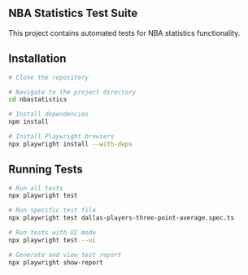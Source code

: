 ## NBA Statistics Test Suite

This project contains automated tests for NBA statistics functionality.

## Installation

```bash
# Clone the repository

# Navigate to the project directory
cd nbastatistics

# Install dependencies
npm install

# Install Playwright browsers
npx playwright install --with-deps
```

## Running Tests

```bash
# Run all tests
npx playwright test

# Run specific test file
npx playwright test dallas-players-three-point-average.spec.ts

# Run tests with UI mode
npx playwright test --ui

# Generate and view test report
npx playwright show-report
```

